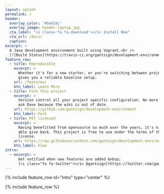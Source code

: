 ```yaml
---
layout: splash
permalink: /
header:
  overlay_color: '#5e616c'
  overlay_image: header-laptop.jpg
  cta_label: "<i class='fa fa-download'></i> Install Now"
  cta_url: /docs/
  caption:
excerpt: >
  A Java development environment built using Vagrant.<br />
  [![Build Status](https://travis-ci.org/gantsign/development-environment.svg?branch=master)](https://travis-ci.org/gantsign/development-environment)
feature_row:
  - title: Reproducible
    excerpt: >
      Whether it's for a new starter, or you're switching between projects, this
      gives you a reliable baseline setup.
    url: /features/
    btn_label: Learn More
  - title: Fork this project
    excerpt: >
      Version control all your project specific configuration. No more having to
      ask Dave because the wiki is out of date.
    url: https://github.com/gantsign/development-environment
    btn_label: Fork
  - title: MIT licensed
    excerpt: >
      Having benefitted from opensource so much over the years, it's nice to be
      able give back. This project is free to use under the terms of the MIT
      license.
    url: https://raw.githubusercontent.com/gantsign/development-environment/master/LICENSE
    btn_label: View
intro:
  - excerpt: >
      Get notified when new features are added &nbsp;
      [<i class="fa fa-twitter"></i> @gantsign](https://twitter.com/gantsign){: .btn .btn--twitter}
---
```


{% include feature_row id="intro" type="center" %}

{% include feature_row %}
